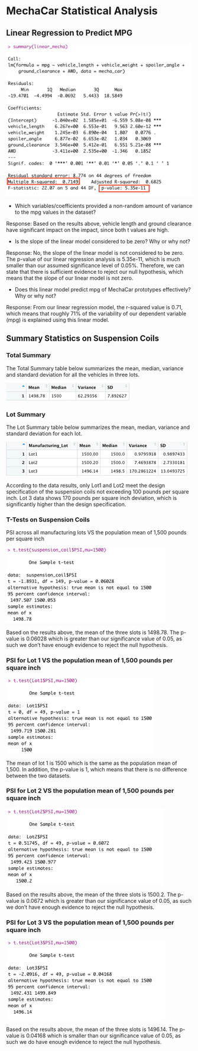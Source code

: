 # MechaCar Statistical Analysis
## Linear Regression to Predict MPG
 
<img src = "Resources/summary(linear_mecha).png">

*	Which variables/coefficients provided a non-random amount of variance to the mpg values in the dataset?

Response: Based on the results above, vehicle length and ground clearance have significant impact on the impact, since both t values are high. 

*	Is the slope of the linear model considered to be zero? Why or why not?

Response: No, the slope of the linear model is not considered to be zero. The p-value of our linear regression analysis is 5.35e-11, which is much smaller than our assumed significance level of 0.05%. Therefore, we can state that there is sufficient evidence to reject our null hypothesis, which means that the slope of our linear model is not zero.

*	Does this linear model predict mpg of MechaCar prototypes effectively? Why or why not?

Response: From our linear regression model, the r-squared value is 0.71, which means that roughly 71% of the variability of our dependent variable (mpg) is explained using this linear model.

## Summary Statistics on Suspension Coils

###  Total Summary

The Total Summary table below summarizes the mean, median, variance and standard deviation for all the vehicles in three lots.
  
<img src = "Resources/total_summary.png">


### Lot Summary

The Lot Summary table below summarizes the mean, median, variance and standard deviation for each lot.

<img src = "Resources/lot_summary.png">

According to the data results, only Lot1 and Lot2 meet the design specification of the suspension coils not exceeding 100 pounds per square inch. Lot 3 data shows 170 pounds per square inch deviation, which is significantly higher than the design specification.

### T-Tests on Suspension Coils
PSI across all manufacturing lots VS the population mean of 1,500 pounds per square inch
 
<img src = "Resources/total_PSI_mean.png">

Based on the results above, the mean of the three slots is 1498.78. The p-value is 0.06028 which is greater than our significance value of 0.05, as such we don’t have enough evidence to reject the null hypothesis.

### PSI for Lot 1 VS the population mean of 1,500 pounds per square inch 

<img src = "Resources/Lot1_PSI_mean.png">

The mean of lot 1 is 1500 which is the same as the population mean of 1,500. In addition, the p-value is 1, which means that there is no difference between the two datasets.

### PSI for Lot 2 VS the population mean of 1,500 pounds per square inch

<img src = "Resources/Lot2_PSI_mean.png">

Based on the results above, the mean of the three slots is 1500.2. The p-value is 0.0672 which is greater than our significance value of 0.05, as such we don’t have enough evidence to reject the null hypothesis.

### PSI for Lot 3 VS the population mean of 1,500 pounds per square inch 

<img src = "Resources/Lot3_PSI_mean.png">

Based on the results above, the mean of the three slots is 1496.14. The p-value is 0.04168 which is smaller than our significance value of 0.05, as such we do have enough evidence to reject the null hypothesis.



